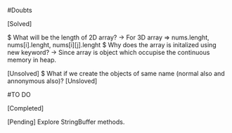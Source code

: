 #Doubts

[Solved]

$ What will be the length of 2D array?
-> For 3D array => nums.lenght, nums[i].lenght, nums[i][j].lenght
$ Why does the array is initalized using new keyword?
-> Since array is object which occupise the continuous memory in heap.


[Unsolved]
$ What if we create the objects of same name (normal also and annonymous also)? [Unsloved]

#TO DO

[Completed]

[Pending]
Explore StringBuffer methods.
